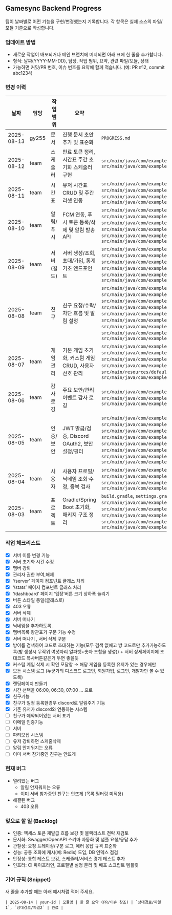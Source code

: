 ## Gamesync Backend Progress

팀이 날짜별로 어떤 기능을 구현/변경했는지 기록합니다. 각 항목은 실제 소스의 파일/모듈 기준으로 작성합니다.

### 업데이트 방법
- 새로운 작업이 배포되거나 메인 브랜치에 머지되면 아래 표에 한 줄을 추가합니다.
- 형식: 날짜(YYYY-MM-DD), 담당, 작업 범위, 요약, 관련 파일/모듈, 상태
- 가능하면 커밋/PR 번호, 이슈 번호를 요약에 함께 적습니다. (예: PR #12, commit abc1234)

### 변경 이력

| 날짜 | 담당 | 작업 범위 | 요약 | 관련 파일/모듈 | 상태 |
| --- | --- | --- | --- | --- | --- |
| 2025-08-13 | gy255 | 문서 | 진행 문서 초안 추가 및 표준화 | `PROGRESS.md` | 완료 |
| 2025-08-12 | team | 스케줄러 | 만료 토큰 정리, 시간표 주간 초기화 스케줄러 구현 | `src/main/java/com/example/scheduler/scheduler/BlacklistCleanupScheduler.java`, `src/main/java/com/example/scheduler/scheduler/TimetableResetScheduler.java` | 완료 |
| 2025-08-11 | team | 시간표 | 유저 시간표 CRUD 및 주간 리셋 연동 | `src/main/java/com/example/scheduler/domain/TimetableEntry.java`, `src/main/java/com/example/scheduler/repository/TimetableEntryRepository.java`, `src/main/java/com/example/scheduler/service/TimetableService.java`, `src/main/java/com/example/scheduler/controller/TimetableController.java` | 완료 |
| 2025-08-10 | team | 알림/푸시 | FCM 연동, 푸시 토큰 등록/삭제 및 알림 발송 API | `src/main/java/com/example/scheduler/config/FirebaseConfig.java`, `src/main/java/com/example/scheduler/service/PushService.java`, `src/main/java/com/example/scheduler/service/NotificationService.java`, `src/main/java/com/example/scheduler/controller/NotificationController.java`, `src/main/java/com/example/scheduler/controller/PushTokenController.java`, `src/main/java/com/example/scheduler/README_FCM.md` | 완료 |
| 2025-08-09 | team | 서버(길드) | 서버 생성/조회, 초대/가입, 통계 기초 엔드포인트 | `src/main/java/com/example/scheduler/domain/Server.java`, `src/main/java/com/example/scheduler/domain/ServerInvite.java`, `src/main/java/com/example/scheduler/repository/ServerRepository.java`, `src/main/java/com/example/scheduler/repository/ServerInviteRepository.java`, `src/main/java/com/example/scheduler/service/ServerService.java`, `src/main/java/com/example/scheduler/controller/ServerController.java` | 완료 |
| 2025-08-08 | team | 친구 | 친구 요청/수락/차단 흐름 및 알림 설정 | `src/main/java/com/example/scheduler/domain/FriendRequest.java`, `src/main/java/com/example/scheduler/domain/Friendship.java`, `src/main/java/com/example/scheduler/domain/FriendNotificationSetting.java`, `src/main/java/com/example/scheduler/repository/FriendRequestRepository.java`, `src/main/java/com/example/scheduler/repository/FriendshipRepository.java`, `src/main/java/com/example/scheduler/repository/FriendNotificationSettingRepository.java`, `src/main/java/com/example/scheduler/service/FriendService.java`, `src/main/java/com/example/scheduler/service/FriendCodeService.java`, `src/main/java/com/example/scheduler/controller/FriendController.java` | 완료 |
| 2025-08-07 | team | 게임 관리 | 기본 게임 초기화, 커스텀 게임 CRUD, 사용자 선호 관리 | `src/main/java/com/example/scheduler/domain/DefaultGame.java`, `src/main/java/com/example/scheduler/domain/CustomGame.java`, `src/main/java/com/example/scheduler/service/GameService.java`, `src/main/java/com/example/scheduler/controller/GameController.java`, `src/main/resources/default_games.txt`, `src/main/java/com/example/scheduler/config/DefaultGameInitializer.java` | 완료 |
| 2025-08-06 | team | 감사 로깅 | 주요 보안/관리 이벤트 감사 로깅 | `src/main/java/com/example/scheduler/domain/AuditLog.java`, `src/main/java/com/example/scheduler/repository/AuditLogRepository.java`, `src/main/java/com/example/scheduler/service/AuditService.java` | 완료 |
| 2025-08-05 | team | 인증/보안 | JWT 발급/검증, Discord OAuth2, 보안 설정/필터 | `src/main/java/com/example/scheduler/security/JwtTokenProvider.java`, `src/main/java/com/example/scheduler/security/JwtAuthenticationFilter.java`, `src/main/java/com/example/scheduler/security/OAuth2LoginSuccessHandler.java`, `src/main/java/com/example/scheduler/security/SecurityConfig.java`, `src/main/java/com/example/scheduler/service/AuthService.java`, `src/main/java/com/example/scheduler/service/CustomUserDetailsService.java`, `src/main/java/com/example/scheduler/service/DiscordOAuth2UserService.java`, `src/main/java/com/example/scheduler/controller/AuthController.java` | 완료 |
| 2025-08-04 | team | 사용자 | 사용자 프로필/닉네임 조회·수정, 중복 검사 | `src/main/java/com/example/scheduler/domain/User.java`, `src/main/java/com/example/scheduler/repository/UserRepository.java`, `src/main/java/com/example/scheduler/service/UserService.java`, `src/main/java/com/example/scheduler/controller/UserController.java` | 완료 |
| 2025-08-03 | team | 프로젝트 | Gradle/Spring Boot 초기화, 패키지 구조 정리 | `build.gradle`, `settings.gradle`, `src/main/java/com/example/scheduler/SchedulerApplication.java`, `src/main/java/com/example/scheduler/controller/*`, `src/main/java/com/example/scheduler/service/*`, `src/main/java/com/example/scheduler/repository/*`, `src/main/java/com/example/scheduler/domain/*` | 완료 |

### 작업 체크리스트
- [x] 서버 이름 변경 기능
- [x] 서버 초기화 시간 수정
- [x] 멤버 강퇴
- [x] 관리자 권한 부여,해제
- [x] ‘/server’ 페이지 컴포넌트 글래스 처리
- [x] ‘/stats’ 페이지 컴포넌트 글래스 처리
- [x] ‘/dashboard’ 페이지 ‘입장’버튼 크기 상하폭 늘리기
- [x] 버튼 스타일 통일(글래스로)
- [x] 403 오류
- [x] 서버 삭제
- [x] 서버 떠나기
- [x] 닉네임을 추가하도록.
- [x] 멤버목록 왕관표기 구분 기능 수정
- [x] 서버 떠나기 , 서버 삭제 구분
- [x] 방이름 검색하여 코드로 초대하는 기능(모두 검색 없애고 방 코드로만 추가가능하도록(방 생성시 무작위 여섯자리 알파벳+숫자 조합을 생성)) + 서버 상세페이지에 초대코드 복사버튼같은거 두면 좋을듯
- [x] 커스텀 게임 삭제 시 확인 모달창 → 해당 게임을 등록한 유저가 있는 경우에만
- [x] 모든 시스템 로그 (누군가의 디스코드 로그인, 회원가입, 로그인, 개발자만 볼 수 있도록)
- [x] 랜딩페이지 만들기
- [x] 시간 선택을 06:00, 06:30, 07:00 … 으로
- [x] 친구기능
- [x] 친구가 일정 등록한경우 discord로 알림주기 기능
- [x] 기존 유저가 discord와 연동하는 시스템
- [ ] 친구가 예약되어있는 서버 표기
- [ ] 이메일 인증기능
- [ ] 서버
- [ ] 파티모집 시스템
- [ ] 유저 강퇴하면 스케줄삭제
- [ ] 알림 안지워지는 오류
- [ ] 이미 서버 참가중인 친구는 안뜨게

### 현재 버그
- 열려있는 버그
  - 알림 안지워지는 오류
  - 이미 서버 참가중인 친구는 안뜨게 (목록 필터링 미적용)
- 해결된 버그
  - 403 오류

### 앞으로 할 일 (Backlog)
- 인증: 액세스 토큰 재발급 흐름 보강 및 블랙리스트 전략 재검토
- 문서화: Swagger/OpenAPI 스키마 자동화 및 샘플 요청/응답 추가
- 관찰성: 요청 트레이싱/구분 로그, 에러 응답 규격 표준화
- 성능: 공통 조회에 캐시(예: Redis) 도입, DB 인덱스 점검
- 안정성: 통합 테스트 보강, 스케줄러/서비스 경계 테스트 추가
- 인프라: CI 파이프라인, 프로필별 설정 분리 및 배포 스크립트 템플릿

### 기여 규칙 (Snippet)
새 줄을 추가할 때는 아래 예시처럼 적어 주세요.

```
| 2025-08-14 | your-id | 모듈명 | 한 줄 요약 (PR/이슈 참조) | `상대경로/파일1`, `상대경로/파일2` | 완료 |
```


